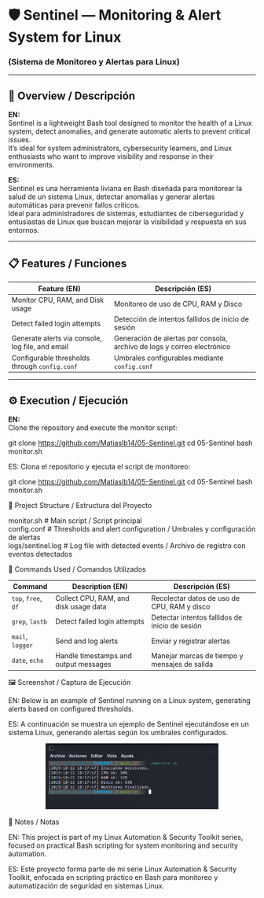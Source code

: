 # 🛡️ Sentinel — Monitoring & Alert System for Linux  
### (Sistema de Monitoreo y Alertas para Linux)

---

## 🧩 Overview / Descripción  

**EN:**  
Sentinel is a lightweight Bash tool designed to monitor the health of a Linux system, detect anomalies, and generate automatic alerts to prevent critical issues.  
It’s ideal for system administrators, cybersecurity learners, and Linux enthusiasts who want to improve visibility and response in their environments.  

**ES:**  
Sentinel es una herramienta liviana en Bash diseñada para monitorear la salud de un sistema Linux, detectar anomalías y generar alertas automáticas para prevenir fallos críticos.  
Ideal para administradores de sistemas, estudiantes de ciberseguridad y entusiastas de Linux que buscan mejorar la visibilidad y respuesta en sus entornos.

---

## 📋 Features / Funciones  

| Feature (EN) | Descripción (ES) |
| ------------- | ---------------- |
| Monitor CPU, RAM, and Disk usage | Monitoreo de uso de CPU, RAM y Disco |
| Detect failed login attempts | Detección de intentos fallidos de inicio de sesión |
| Generate alerts via console, log file, and email | Generación de alertas por consola, archivo de logs y correo electrónico |
| Configurable thresholds through `config.conf` | Umbrales configurables mediante `config.conf` |

---

## ⚙️ Execution / Ejecución  

**EN:**  
Clone the repository and execute the monitor script:  

git clone https://github.com/Matiaslb14/05-Sentinel.git
cd 05-Sentinel
bash monitor.sh

ES:
Clona el repositorio y ejecuta el script de monitoreo:

git clone https://github.com/Matiaslb14/05-Sentinel.git
cd 05-Sentinel
bash monitor.sh

📁 Project Structure / Estructura del Proyecto

monitor.sh        # Main script / Script principal  
config.conf       # Thresholds and alert configuration / Umbrales y configuración de alertas  
logs/sentinel.log # Log file with detected events / Archivo de registro con eventos detectados  

🧠 Commands Used / Comandos Utilizados

| Command             | Description (EN)                      | Descripción (ES)                               |
| ------------------- | ------------------------------------- | ---------------------------------------------- |
| `top`, `free`, `df` | Collect CPU, RAM, and disk usage data | Recolectar datos de uso de CPU, RAM y disco    |
| `grep`, `lastb`     | Detect failed login attempts          | Detectar intentos fallidos de inicio de sesión |
| `mail`, `logger`    | Send and log alerts                   | Enviar y registrar alertas                     |
| `date`, `echo`      | Handle timestamps and output messages | Manejar marcas de tiempo y mensajes de salida  |

🖼️ Screenshot / Captura de Ejecución

EN:
Below is an example of Sentinel running on a Linux system, generating alerts based on configured thresholds.

ES:
A continuación se muestra un ejemplo de Sentinel ejecutándose en un sistema Linux, generando alertas según los umbrales configurados.

<div align="center">
  <img src="./images/sentinel_run.png" alt="Sentinel Run" width="70%">
</div>

📘 Notes / Notas

EN:
This project is part of my Linux Automation & Security Toolkit series, focused on practical Bash scripting for system monitoring and security automation.

ES:
Este proyecto forma parte de mi serie Linux Automation & Security Toolkit, enfocada en scripting práctico en Bash para monitoreo y automatización de seguridad en sistemas Linux.

